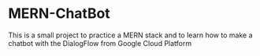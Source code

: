 # MERN-ChatBot
This is a small project to practice a MERN stack and to learn how to make a chatbot with the DialogFlow from Google Cloud Platform
